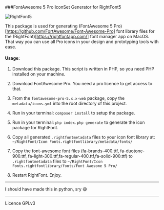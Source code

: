 ###FontAwesome 5 Pro IconSet Generator for RightFont5

![RightFont5](https://ikkez.de/linked/fontawesome-gen.png)


This package is used for generating (FontAwesome 5 Pro)[https://github.com/FortAwesome/Font-Awesome-Pro] font library files for the (RightFont)[https://rightfontapp.com/] font manager app on MacOS.
That way you can use all Pro icons in your design and prototyping tools with ease.

#### Usage:

1.  Download this package. This script is written in PHP, so you need PHP installed on your machine.

2.  Download FontAwesome Pro. You need a pro licence to get access to that.

3.  From the  `fontawesome-pro-5.x.x-web` package, copy the `metadata/icons.yml` into the root directory of this project.

4.  Run in your terminal: `composer install` to setup the package.

5.  Run in your terminal: `php index.php generate` to generate the icon package for RightFont.

6.  Copy all generated `.rightfontmetadata` files to your icon font library at: `~/RightFont/Icon Fonts.rightfontlibrary/metadata/fonts/`

7.  Copy the font-awesome font files (fa-brands-400.ttf, fa-duotone-900.ttf, fa-light-300.ttf,fa-regular-400.ttf,fa-solid-900.ttf) to `.rightfontmetadata` files to `~/RightFont/Icon Fonts.rightfontlibrary/fonts/Font Awesome 5 Pro/`

8.  Restart RightFont. Enjoy.

---

I should have made this in python, sry 😅

---

Licence GPLv3